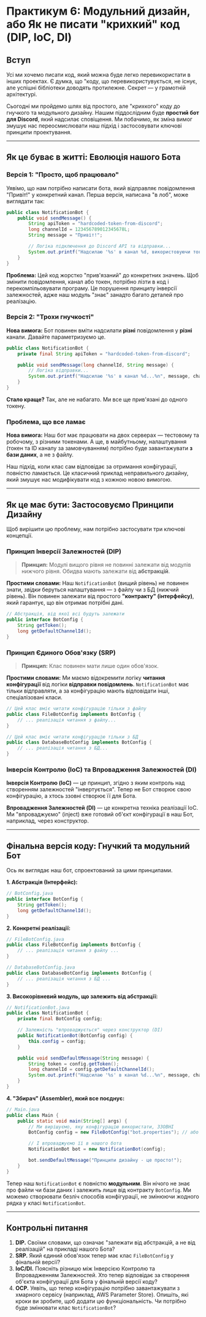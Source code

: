# Практикум 6: Модульний дизайн, або Як не писати "крихкий" код (DIP, IoC, DI)

## Вступ

Усі ми хочемо писати код, який можна буде легко перевикористати в інших проектах. 
Є думка, що "коду, що перевикористувується, не існує, але успішні бібліотеки доводять протилежне. Секрет — у грамотній архітектурі.

Сьогодні ми пройдемо шлях від простого, але "крихкого" коду до гнучкого та модульного дизайну. Нашим піддослідним буде **простий бот для Discord**, який надсилає сповіщення. Ми побачимо, як зміна вимог змушує нас переосмислювати наш підхід і застосовувати ключові принципи проектування.

---
## Як це буває в житті: Еволюція нашого Бота

### Версія 1: "Просто, щоб працювало"

Уявімо, що нам потрібно написати бота, який відправляє повідомлення "Привіт!" у конкретний канал. Перша версія, написана "в лоб", може виглядати так:

```java
public class NotificationBot {
    public void sendMessage() {
        String apiToken = "hardcoded-token-from-discord";
        long channelId = 123456789012345678L;
        String message = "Привіт!";

        // Логіка підключення до Discord API та відправки...
        System.out.printf("Надсилаю '%s' в канал %d, використовуючи токен...%n", message, channelId);
    }
}
```

**Проблема:** Цей код жорстко "прив'язаний" до конкретних значень. Щоб змінити повідомлення, канал або токен, потрібно лізти в код і перекомпільовувати програму. Це порушення принципу інверсії залежностей, адже наш модуль "знає" занадто багато деталей про реалізацію.

### Версія 2: "Трохи гнучкості"

**Нова вимога:** Бот повинен вміти надсилати **різні** повідомлення у **різні** канали. Давайте параметризуємо це.

```java
public class NotificationBot {
    private final String apiToken = "hardcoded-token-from-discord";

    public void sendMessage(long channelId, String message) {
        // Логіка відправки...
        System.out.printf("Надсилаю '%s' в канал %d...%n", message, channelId);
    }
}
```

**Стало краще?** Так, але не набагато. Ми все ще прив'язані до одного токену.

### Проблема, що все ламає

**Нова вимога:** Наш бот має працювати на двох серверах — тестовому та робочому, з різними токенами. А ще, в майбутньому, налаштування (токен та ID каналу за замовчуванням) потрібно буде завантажувати **з бази даних**, а не з файлу.

Наш підхід, коли клас сам відповідає за отримання конфігурації, повністю ламається. Це класичний приклад неправильного дизайну, який змушує нас модифікувати код з кожною новою вимогою.

-----

## Як це має бути: Застосовуємо Принципи Дизайну

Щоб вирішити цю проблему, нам потрібно застосувати три ключові концепції.

### Принцип Інверсії Залежностей (DIP)

> **Принцип:** Модулі вищого рівня не повинні залежати від модулів нижчого рівня. Обидва мають залежати від **абстракцій**.

**Простими словами:** Наш `NotificationBot` (вищий рівень) не повинен знати, *звідки* беруться налаштування — з файлу чи з БД (нижчий рівень). Він повинен залежати від простого **"контракту" (інтерфейсу)**, який гарантує, що він отримає потрібні дані.

```java
// Абстракція, від якої всі будуть залежати
public interface BotConfig {
    String getToken();
    long getDefaultChannelId();
}
```

### Принцип Єдиного Обов'язку (SRP)

> **Принцип:** Клас повинен мати лише один обов'язок.

**Простими словами:** Ми маємо відокремити логіку **читання конфігурації** від логіки **відправки повідомлень**. `NotificationBot` має тільки відправляти, а за конфігурацію мають відповідати інші, спеціалізовані класи.

```java
// Цей клас вміє читати конфігурацію тільки з файлу
public class FileBotConfig implements BotConfig {
    // ... реалізація читання з файлу...
}

// Цей клас вміє читати конфігурацію тільки з БД
public class DatabaseBotConfig implements BotConfig {
    // ... реалізація читання з БД...
}
```

### Інверсія Контролю (IoC) та Впровадження Залежностей (DI)

**Інверсія Контролю (IoC)** — це принцип, згідно з яким контроль над створенням залежностей "інвертується". Тепер не Бот створює свою конфігурацію, а хтось ззовні створює її для Бота.

**Впровадження Залежностей (DI)** — це конкретна техніка реалізації IoC. Ми "впроваджуємо" (inject) вже готовий об'єкт конфігурації в наш Бот, наприклад, через конструктор.

-----

## Фінальна версія коду: Гнучкий та модульний Бот

Ось як виглядає наш бот, спроектований за цими принципами.

**1. Абстракція (Інтерфейс):**

```java
// BotConfig.java
public interface BotConfig {
    String getToken();
    long getDefaultChannelId();
}
```

**2. Конкретні реалізації:**

```java
// FileBotConfig.java
public class FileBotConfig implements BotConfig {
    // ... реалізація читання з файлу ...
}

// DatabaseBotConfig.java
public class DatabaseBotConfig implements BotConfig {
    // ... реалізація читання з БД ...
}
```

**3. Високорівневий модуль, що залежить від абстракції:**

```java
// NotificationBot.java
public class NotificationBot {
    private final BotConfig config;

    // Залежність "впроваджується" через конструктор (DI)
    public NotificationBot(BotConfig config) {
        this.config = config;
    }

    public void sendDefaultMessage(String message) {
        String token = config.getToken();
        long channelId = config.getDefaultChannelId();
        System.out.printf("Надсилаю '%s' в канал %d...%n", message, channelId);
    }
}
```

**4. "Збирач" (Assembler), який все поєднує:**

```java
// Main.java
public class Main {
    public static void main(String[] args) {
        // Ми вирішуємо, яку конфігурацію використати, ЗЗОВНІ
        BotConfig config = new FileBotConfig("bot.properties"); // або new DatabaseBotConfig(...)

        // І впроваджуємо її в нашого бота
        NotificationBot bot = new NotificationBot(config);

        bot.sendDefaultMessage("Принципи дизайну - це просто!");
    }
}
```

Тепер наш `NotificationBot` є повністю **модульним**. Він нічого не знає про файли чи бази даних і залежить лише від контракту `BotConfig`. Ми можемо створювати безліч способів конфігурації, не змінюючи жодного рядка у класі `NotificationBot`.

-----

## Контрольні питання

1.  **DIP.** Своїми словами, що означає "залежати від абстракцій, а не від реалізацій" на прикладі нашого Бота?
2.  **SRP.** Який єдиний обов'язок тепер має клас `FileBotConfig` у фінальній версії?
3.  **IoC/DI.** Поясніть різницю між Інверсією Контролю та Впровадженням Залежностей. Хто тепер відповідає за створення об'єкта конфігурації для Бота у фінальній версії коду?
4.  **OCP.** Уявіть, що тепер конфігурацію потрібно завантажувати з хмарного сервісу (наприклад, AWS Parameter Store). Опишіть, які кроки ви зробите, щоб додати цю функціональність. Чи потрібно буде змінювати клас `NotificationBot`?